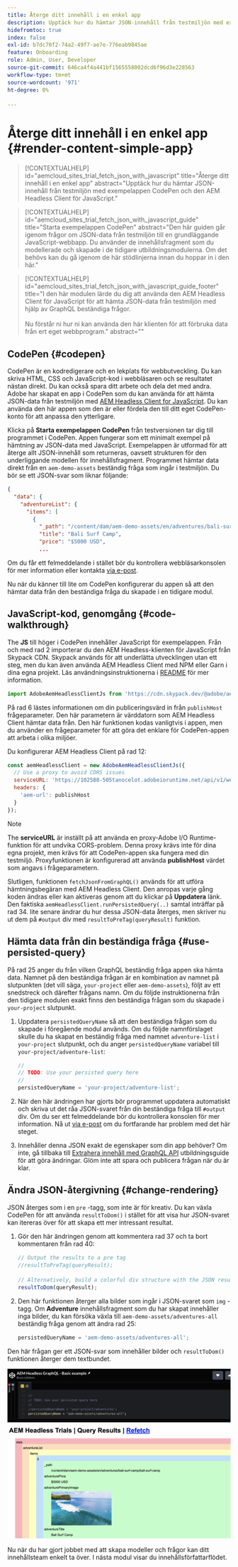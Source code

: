 ```yaml
---
title: Återge ditt innehåll i en enkel app
description: Upptäck hur du hämtar JSON-innehåll från testmiljön med exempelappen CodePen och den AEM Headless Client för JavaScript.
hidefromtoc: true
index: false
exl-id: b7dc70f2-74a2-49f7-ae7e-776eab9845ae
feature: Onboarding
role: Admin, User, Developer
source-git-commit: 646ca4f4a441bf1565558002dcd6f96d3e228563
workflow-type: tm+mt
source-wordcount: '971'
ht-degree: 0%

---
```



# Återge ditt innehåll i en enkel app {#render-content-simple-app}

>[!CONTEXTUALHELP]
>id="aemcloud_sites_trial_fetch_json_with_javascript"
>title="Återge ditt innehåll i en enkel app"
>abstract="Upptäck hur du hämtar JSON-innehåll från testmiljön med exempelappen CodePen och den AEM Headless Client för JavaScript."

>[!CONTEXTUALHELP]
>id="aemcloud_sites_trial_fetch_json_with_javascript_guide"
>title="Starta exempelappen CodePen"
>abstract="Den här guiden går igenom frågor om JSON-data från testmiljön till en grundläggande JavaScript-webbapp. Du använder de innehållsfragment som du modellerade och skapade i de tidigare utbildningsmodulerna. Om det behövs kan du gå igenom de här stödlinjerna innan du hoppar in i den här."

>[!CONTEXTUALHELP]
>id="aemcloud_sites_trial_fetch_json_with_javascript_guide_footer"
>title="I den här modulen lärde du dig att använda den AEM Headless Client för JavaScript för att hämta JSON-data från testmiljön med hjälp av GraphQL beständiga frågor.<br><br>Nu förstår ni hur ni kan använda den här klienten för att förbruka data från ert eget webbprogram."
>abstract=""

## CodePen {#codepen}

CodePen är en kodredigerare och en lekplats för webbutveckling. Du kan skriva HTML, CSS och JavaScript-kod i webbläsaren och se resultatet nästan direkt. Du kan också spara ditt arbete och dela det med andra. Adobe har skapat en app i CodePen som du kan använda för att hämta JSON-data från testmiljön med [AEM Headless Client for JavaScript](https://github.com/adobe/aem-headless-client-js). Du kan använda den här appen som den är eller fördela den till ditt eget CodePen-konto för att anpassa den ytterligare.

Klicka på **Starta exempelappen CodePen** från testversionen tar dig till programmet i CodePen. Appen fungerar som ett minimalt exempel på hämtning av JSON-data med JavaScript. Exempelappen är utformad för att återge allt JSON-innehåll som returneras, oavsett strukturen för den underliggande modellen för innehållsfragment. Programmet hämtar data direkt från en `aem-demo-assets` beständig fråga som ingår i testmiljön. Du bör se ett JSON-svar som liknar följande:

```json
{
  "data": {
    "adventureList": {
      "items": [
        {
          "_path": "/content/dam/aem-demo-assets/en/adventures/bali-surf-camp/bali-surf-camp",
          "title": "Bali Surf Camp",
          "price": "$5000 USD",
          ...
```

Om du får ett felmeddelande i stället bör du kontrollera webbläsarkonsolen för mer information eller kontakta [via e-post](mailto:aem-headless-trials-support@adobe.com?subject=AEM%20Trials%20support%20request).

Nu när du känner till lite om CodePen konfigurerar du appen så att den hämtar data från den beständiga fråga du skapade i en tidigare modul.

## JavaScript-kod, genomgång {#code-walkthrough}

The **JS** till höger i CodePen innehåller JavaScript för exempelappen. Från och med rad 2 importerar du den AEM Headless-klienten för JavaScript från Skypack CDN. Skypack används för att underlätta utvecklingen utan ett steg, men du kan även använda AEM Headless Client med NPM eller Garn i dina egna projekt. Läs användningsinstruktionerna i [README](https://github.com/adobe/aem-headless-client-js#aem-headless-client-for-javascript) för mer information.

```javascript
import AdobeAemHeadlessClientJs from 'https://cdn.skypack.dev/@adobe/aem-headless-client-js@v3.2.0';
```

På rad 6 lästes informationen om din publiceringsvärd in från `publishHost` frågeparameter. Den här parametern är värddatorn som AEM Headless Client hämtar data från. Den här funktionen kodas vanligtvis i appen, men du använder en frågeparameter för att göra det enklare för CodePen-appen att arbeta i olika miljöer.

Du konfigurerar AEM Headless Client på rad 12:

```javascript
const aemHeadlessClient = new AdobeAemHeadlessClientJs({
  // Use a proxy to avoid CORS issues
  serviceURL: 'https://102588-505tanocelot.adobeioruntime.net/api/v1/web/aem/proxy',
  headers: {
    'aem-url': publishHost
  }
});
```

>[!NOTE]
>
>The **serviceURL** är inställt på att använda en proxy-Adobe I/O Runtime-funktion för att undvika CORS-problem. Denna proxy krävs inte för dina egna projekt, men krävs för att CodePen-appen ska fungera med din testmiljö. Proxyfunktionen är konfigurerad att använda **publishHost** värdet som angavs i frågeparametern.

Slutligen, funktionen `fetchJsonFromGraphQL()` används för att utföra hämtningsbegäran med AEM Headless Client. Den anropas varje gång koden ändras eller kan aktiveras genom att du klickar på **Uppdatera** länk. Den faktiska `aemHeadlessClient.runPersistedQuery(..)` samtal inträffar på rad 34. lite senare ändrar du hur dessa JSON-data återges, men skriver nu ut dem på `#output` div med `resultToPreTag(queryResult)` funktion.

## Hämta data från din beständiga fråga {#use-persisted-query}

På rad 25 anger du från vilken GraphQL beständig fråga appen ska hämta data. Namnet på den beständiga frågan är en kombination av namnet på slutpunkten (det vill säga, `your-project` eller `aem-demo-assets`), följt av ett snedstreck och därefter frågans namn. Om du följde instruktionerna från den tidigare modulen exakt finns den beständiga frågan som du skapade i `your-project` slutpunkt.

1. Uppdatera `persistedQueryName` så att den beständiga frågan som du skapade i föregående modul används. Om du följde namnförslaget skulle du ha skapat en beständig fråga med namnet `adventure-list` i `your-project` slutpunkt, och du anger `persistedQueryName` variabel till `your-project/adventure-list`:

   ```javascript
   //
   // TODO: Use your persisted query here
   //
   persistedQueryName = 'your-project/adventure-list';
   ```

1. När den här ändringen har gjorts bör programmet uppdatera automatiskt och skriva ut det råa JSON-svaret från din beständiga fråga till `#output` div. Om du ser ett felmeddelande bör du kontrollera konsolen för mer information. Nå ut [via e-post](mailto:aem-headless-trials-support@adobe.com?subject=AEM%20Trials%20support%20request) om du fortfarande har problem med det här steget.

1. Innehåller denna JSON exakt de egenskaper som din app behöver? Om inte, gå tillbaka till [Extrahera innehåll med GraphQL API](https://experience.adobe.com/experiencemanager/learn/extract_content_using_graphql) utbildningsguide för att göra ändringar. Glöm inte att spara och publicera frågan när du är klar.

## Ändra JSON-återgivning {#change-rendering}

JSON återges som i en `pre` -tagg, som inte är för kreativ. Du kan växla CodePen för att använda `resultToDom()` i stället för att visa hur JSON-svaret kan itereras över för att skapa ett mer intressant resultat.

1. Gör den här ändringen genom att kommentera rad 37 och ta bort kommentaren från rad 40:

   ```javascript
   // Output the results to a pre tag
   //resultToPreTag(queryResult);
   
   // Alternatively, build a colorful div structure with the JSON results and render images inline
   resultToDom(queryResult);
   ```

1. Den här funktionen återger alla bilder som ingår i JSON-svaret som `img` -tagg. Om **Adventure** innehållsfragment som du har skapat innehåller inga bilder, du kan försöka växla till `aem-demo-assets/adventures-all` beständig fråga genom att ändra rad 25:

   ```javascript
   persistedQueryName = 'aem-demo-assets/adventures-all';
   ```

Den här frågan ger ett JSON-svar som innehåller bilder och `resultToDom()` funktionen återger dem textbundet.

![Resultat av frågan adventures-all och renderingsfunktionen resultToDom](assets/do-not-localize/adventures-all-query-result.png)

Nu när du har gjort jobbet med att skapa modeller och frågor kan ditt innehållsteam enkelt ta över. I nästa modul visar du innehållsförfattarflödet.

